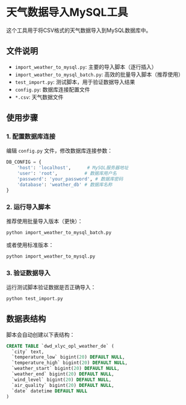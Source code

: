 # 天气数据导入MySQL工具

这个工具用于将CSV格式的天气数据导入到MySQL数据库中。

## 文件说明

- `import_weather_to_mysql.py`: 主要的导入脚本（逐行插入）
- `import_weather_to_mysql_batch.py`: 高效的批量导入脚本（推荐使用）
- `test_import.py`: 测试脚本，用于验证数据导入结果
- `config.py`: 数据库连接配置文件
- `*.csv`: 天气数据文件

## 使用步骤


### 1. 配置数据库连接

编辑 `config.py` 文件，修改数据库连接参数：

```python
DB_CONFIG = {
    'host': 'localhost',      # MySQL服务器地址
    'user': 'root',          # 数据库用户名
    'password': 'your_password', # 数据库密码
    'database': 'weather_db' # 数据库名称
}
```

### 2. 运行导入脚本

推荐使用批量导入版本（更快）：

```bash
python import_weather_to_mysql_batch.py
```

或者使用标准版本：

```bash
python import_weather_to_mysql.py
```

### 3. 验证数据导入

运行测试脚本验证数据是否正确导入：

```bash
python test_import.py
```

## 数据表结构

脚本会自动创建以下表结构：

```sql
CREATE TABLE `dwd_xlyc_opl_weather_de` (
  `city` text,
  `temperature_low` bigint(20) DEFAULT NULL,
  `temperature_high` bigint(20) DEFAULT NULL,
  `weather_start` bigint(20) DEFAULT NULL,
  `weather_end` bigint(20) DEFAULT NULL,
  `wind_level` bigint(20) DEFAULT NULL,
  `air_quality` bigint(20) DEFAULT NULL,
  `date` datetime DEFAULT NULL
)
```

